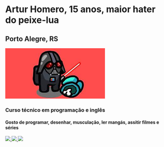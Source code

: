 <h1>Artur Homero, 15 anos, maior hater do peixe-lua </h1>
<h2>Porto Alegre, RS</h2>
<img src="amogusvader.jfif" alt="amogus">
<vid src="https://www.youtube.com/watch?v=eYuUAGXN0KM">
<h3>Curso técnico em programação e inglês</h3>
<h4>Gosto de programar, desenhar, musculação, ler mangás, assitir filmes e séries</h4>
<div class="contatos">
<a href="https://instagram.com/a_homeroo" target="_blank"><img src="https://img.shields.io/badge/-Instagram-%23E4405F?style=for-the-badge&logo=instagram&logoColor=white" target="_blank">
<a href="https://discord.gg/WQMFnHuU"><img src="https://img.shields.io/badge/-Discord-rgb(194, 0, 194)?style=for-the-badge&logo=discord&logoColor=rgb(96, 4, 96)" target="_blank">
<a href="https://twitter.com/AnakinVader150"><img src="https://img.shields.io/badge/-twitter-rgb(40, 36,36)?style=for-the-badge&logo=twitter&logoColor=white "target="_blank">